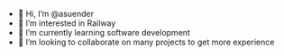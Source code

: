 - 👋 Hi, I’m @asuender
- 👀 I’m interested in Railway 
- 🌱 I’m currently learning software development
- 💞️ I’m looking to collaborate on many projects to get more experience

<!---
asuender/asuender is a ✨ special ✨ repository because its `README.md` (this file) appears on your GitHub profile.
You can click the Preview link to take a look at your changes.
--->
